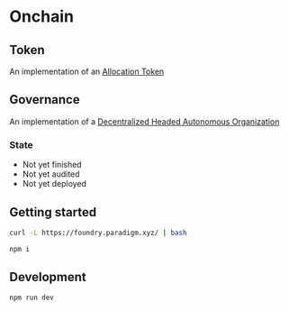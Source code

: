 # Onchain

## Token

An implementation of an [Allocation Token]()

## Governance

An implementation of a [Decentralized Headed Autonomous Organization](https://github.com/brumewallet/rfcs/blob/main/onchain/GOVERNANCE.md)

### State
- Not yet finished
- Not yet audited
- Not yet deployed

## Getting started

```bash
curl -L https://foundry.paradigm.xyz/ ​| bash
```

```bash
npm i
```

## Development

```bash
npm run dev
```
